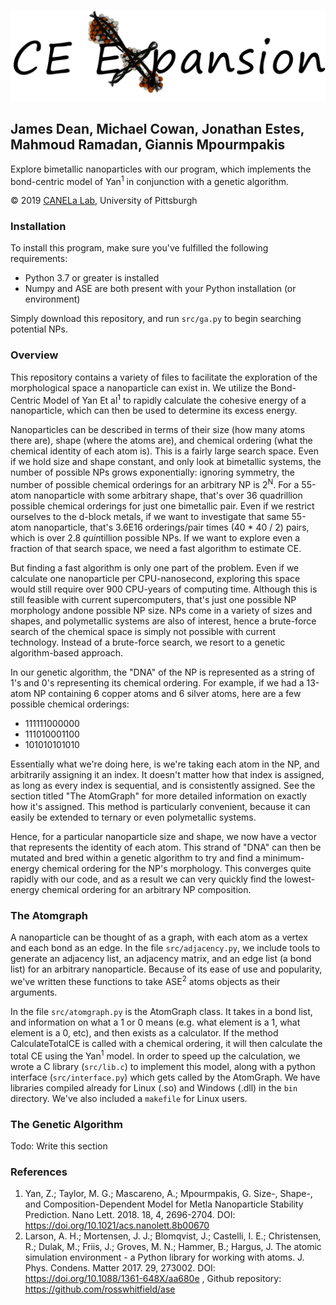 ![CE Expansion Logo](/images/logo.png)


## James Dean, Michael Cowan, Jonathan Estes, Mahmoud Ramadan, Giannis Mpourmpakis

Explore bimetallic nanoparticles with our program, which implements the bond-centric model of Yan<sup>1</sup> in conjunction with a genetic algorithm.

© 2019 [CANELa Lab](https://mpourmpakis.com/), University of Pittsburgh


### Installation

To install this program, make sure you've fulfilled the following requirements:

* Python 3.7 or greater is installed  
* Numpy and ASE are both present with your Python installation (or environment)

Simply download this repository, and run `src/ga.py` to begin searching potential NPs.

### Overview

This repository contains a variety of files to facilitate the exploration of the morphological space a nanoparticle can exist in. We utilize the Bond-Centric Model of Yan Et al<sup>1</sup> to rapidly calculate the cohesive energy of a nanoparticle, which can then be used to determine its excess energy.

Nanoparticles can be described in terms of their size (how many atoms there are), shape (where the atoms are), and chemical ordering (what the chemical identity of each atom is). This is a fairly large search space. Even if we hold size and shape constant, and only look at bimetallic systems, the number of possible NPs grows exponentially: ignoring symmetry, the number of possible chemical orderings for an arbitrary NP is 2<sup>N</sup>. For a 55-atom nanoparticle with some arbitrary shape, that's over 36 quadrillion possible chemical orderings for just one bimetallic pair. Even if we restrict ourselves to the d-block metals, if we want to investigate that same 55-atom nanoparticle, that's 3.6E16 orderings/pair times (40 * 40 / 2) pairs, which is over 2.8 *quin*tillion possible NPs. If we want to explore even a fraction of that search space, we need a fast algorithm to estimate CE.

But finding a fast algorithm is only one part of the problem. Even if we calculate one nanoparticle per CPU-nanosecond, exploring this space would still require over 900 CPU-years of computing time. Although this is still feasible with current supercomputers, that's just one possible NP morphology andone possible NP size. NPs come in a variety of sizes and shapes, and polymetallic systems are also of interest, hence a brute-force search of the chemical space is simply not possible with current technology. Instead of a brute-force search, we resort to a genetic algorithm-based approach.

In our genetic algorithm, the "DNA" of the NP is represented as a string of 1's and 0's representing its chemical ordering. For example, if we had a 13-atom NP containing 6 copper atoms and 6 silver atoms, here are a few possible chemical orderings:

* 111111000000
* 111010001100
* 101010101010

Essentially what we're doing here, is we're taking each atom in the NP, and arbitrarily assigning it an index. It doesn't matter how that index is assigned, as long as every index is sequential, and is consistently assigned. See the section titled "The AtomGraph" for more detailed information on exactly how it's assigned. This method is particularly convenient, because it can easily be extended to ternary or even polymetallic systems.

Hence, for a particular nanoparticle size and shape, we now have a vector that represents the identity of each atom. This strand of "DNA" can then be mutated and bred within a genetic algorithm to try and find a minimum-energy chemical ordering for the NP's morphology. This converges quite rapidly with our code, and as a result we can very quickly find the lowest-energy chemical ordering for an arbitrary NP composition.

### The Atomgraph

A nanoparticle can be thought of as a graph, with each atom as a vertex and each bond as an edge. In the file `src/adjacency.py`, we include tools to generate an adjacency list, an adjacency matrix, and an edge list (a bond list) for an arbitrary nanoparticle. Because of its ease of use and popularity, we've written these functions to take ASE<sup>2</sup> atoms objects as their arguments.

In the file `src/atomgraph.py` is the AtomGraph class. It takes in a bond list, and information on what a 1 or 0 means (e.g. what element is a 1, what element is a 0, etc), and then exists as a calculator. If the method CalculateTotalCE is called with a chemical ordering, it will then calculate the total CE using the Yan<sup>1</sup> model. In order to speed up the calculation, we wrote a C library (`src/lib.c`) to implement this model, along with a python interface (`src/interface.py`) which gets called by the AtomGraph. We have libraries compiled already for Linux (.so) and Windows (.dll) in the `bin` directory. We've also included a `makefile` for Linux users.

### The Genetic Algorithm
Todo: Write this section

### References
1. Yan, Z.; Taylor, M. G.; Mascareno, A.; Mpourmpakis, G. Size-, Shape-, and Composition-Dependent Model for Metla Nanoparticle Stability Prediction.  Nano Lett. 2018. 18, 4, 2696-2704. DOI: https://doi.org/10.1021/acs.nanolett.8b00670
2. Larson, A. H.; Mortensen, J. J.; Blomqvist, J.; Castelli, I. E.; Christensen, R.; Dulak, M.; Friis, J.; Groves, M. N.; Hammer, B.; Hargus, J. The atomic simulation environment - a Python library for working with atoms. J. Phys. Condens. Matter 2017. 29, 273002. DOI: https://doi.org/10.1088/1361-648X/aa680e , Github repository: https://github.com/rosswhitfield/ase
